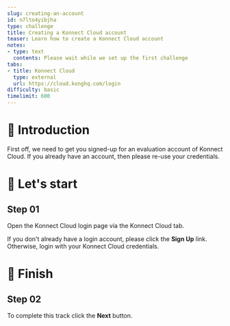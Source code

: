 ```yaml
---
slug: creating-an-account
id: n7lto4yibjha
type: challenge
title: Creating a Konnect Cloud account
teaser: Learn how to create a Konnect Cloud account
notes:
- type: text
  contents: Please wait while we set up the first challenge
tabs:
- title: Konnect Cloud
  type: external
  url: https://cloud.konghq.com/login
difficulty: basic
timelimit: 600
---
```


👋 Introduction
===============

First off, we need to get you signed-up for an evaluation account of Konnect Cloud.  If you already have an account, then please re-use your credentials.

🤖 Let's start
==============

## Step 01
Open the Konnect Cloud login page via the Konnect Cloud tab.

If you don't already have a login account, please click the **Sign Up** link.  Otherwise, login with your Konnect Cloud credentials.


🏁 Finish
=========

## Step 02
To complete this track click the **Next** button.
